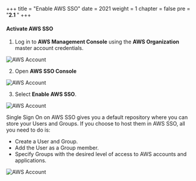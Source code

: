 +++
title = "Enable AWS SSO"
date = 2021
weight = 1
chapter = false
pre = "<b>2.1 </b>"
+++

#### Activate AWS SSO
1. Log in to **AWS Management Console** using the **AWS Organization** master account credentials.

![AWS Account](/images/2/0001.png?featherlight=false&width=90pc)

2. Open **AWS SSO Console**

![AWS Account](/images/2/0002.png?featherlight=false&width=90pc)

3. Select **Enable AWS SSO**.

![AWS Account](/images/2/0002.png?featherlight=false&width=90pc)

Single Sign On on AWS SSO gives you a default repository where you can store your Users and Groups. If you choose to host them in AWS SSO, all you need to do is:
- Create a User and Group.
- Add the User as a Group member.
- Specify Groups with the desired level of access to AWS accounts and applications.

![AWS Account](/images/2/0003.png?featherlight=false&width=90pc)